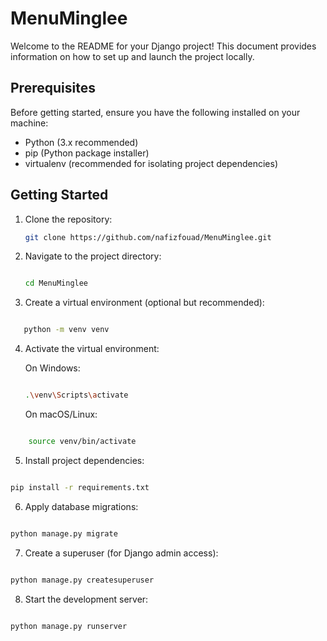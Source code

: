 # MenuMinglee

Welcome to the README for your Django project! This document provides information on how to set up and launch the project locally.

## Prerequisites

Before getting started, ensure you have the following installed on your machine:

- Python (3.x recommended)
- pip (Python package installer)
- virtualenv (recommended for isolating project dependencies)

## Getting Started

1. Clone the repository:

   ```bash
   git clone https://github.com/nafizfouad/MenuMinglee.git

2. Navigate to the project directory:

    ```bash

   cd MenuMinglee

3. Create a virtual environment (optional but recommended):

```bash

   python -m venv venv
```

4. Activate the virtual environment:

    On Windows:

    ```bash

    .\venv\Scripts\activate
    ```

    On macOS/Linux:

```bash

    source venv/bin/activate
```

5. Install project dependencies:

```bash

pip install -r requirements.txt
```

6. Apply database migrations:

```bash

python manage.py migrate
```

7. Create a superuser (for Django admin access):

```bash

python manage.py createsuperuser
```

8. Start the development server:

```bash

python manage.py runserver
```
